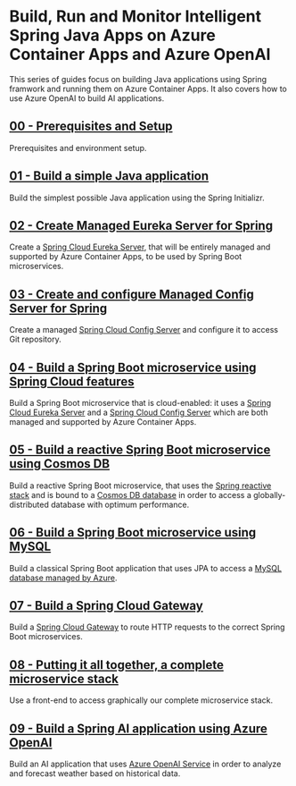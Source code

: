# Build, Run and Monitor Intelligent Spring Java Apps on Azure Container Apps and Azure OpenAI

This series of guides focus on building Java applications using Spring framwork and running them on Azure Container Apps. It also covers how to use Azure OpenAI to build AI applications.

## [00 - Prerequisites and Setup](00-setup-your-environment/README.md)

Prerequisites and environment setup.

## [01 - Build a simple Java application](01-build-a-simple-java-application/README.md)

Build the simplest possible Java application using the Spring Initializr.

## [02 - Create Managed Eureka Server for Spring](02-create-managed-eureka-server-for-spring/README.md)

Create a [Spring Cloud Eureka Server](https://spring.io/projects/spring-cloud-netflix), that will be entirely managed and supported by Azure Container Apps, to be used by Spring Boot microservices.

## [03 - Create and configure Managed Config Server for Spring](03-create-and-configure-managed-config-server-for-spring/README.md)

Create a managed [Spring Cloud Config Server](https://cloud.spring.io/spring-cloud-config) and configure it to access Git repository.

## [04 - Build a Spring Boot microservice using Spring Cloud features](04-build-a-spring-boot-microservice-using-spring-cloud-features/README.md)

Build a Spring Boot microservice that is cloud-enabled: it uses a [Spring Cloud Eureka Server](https://spring.io/projects/spring-cloud-netflix) and a [Spring Cloud Config Server](https://cloud.spring.io/spring-cloud-config) which are both managed and supported by Azure Container Apps.

## [05 - Build a reactive Spring Boot microservice using Cosmos DB](05-build-a-reactive-spring-boot-microservice-using-cosmosdb/README.md)

Build a reactive Spring Boot microservice, that uses the [Spring reactive stack](https://docs.spring.io/spring/docs/current/spring-framework-reference/web-reactive.html) and is bound to a [Cosmos DB database](https://docs.microsoft.com/en-us/azure/cosmos-db/) in order to access a globally-distributed database with optimum performance.

## [06 - Build a Spring Boot microservice using MySQL](06-build-a-spring-boot-microservice-using-mysql/README.md)

Build a classical Spring Boot application that uses JPA to access a [MySQL database managed by Azure](https://docs.microsoft.com/en-us/azure/mysql/).

## [07 - Build a Spring Cloud Gateway](07-build-a-spring-cloud-gateway/README.md)

Build a [Spring Cloud Gateway](https://spring.io/projects/spring-cloud-gateway) to route HTTP requests to the correct Spring Boot microservices.

## [08 - Putting it all together, a complete microservice stack](08-putting-it-all-together-a-complete-microservice-stack/README.md)

Use a front-end to access graphically our complete microservice stack.

## [09 - Build a Spring AI application using Azure OpenAI](09-build-a-spring-ai-application-using-azure-openai/README.md)

Build an AI application that uses [Azure OpenAI Service](https://learn.microsoft.com/en-us/azure/ai-services/openai/) in order to analyze and forecast weather based on historical data.
